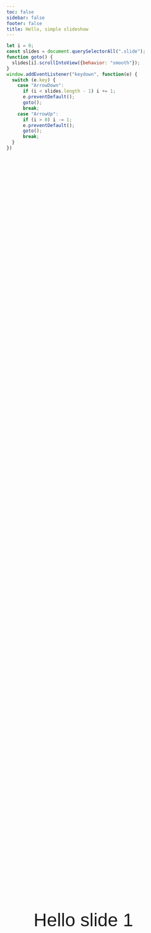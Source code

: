 ```yaml
---
toc: false
sidebar: false
footer: false
title: Hello, simple slideshow
---
```


```js
let i = 0;
const slides = document.querySelectorAll(".slide");
function goto() {
  slides[i].scrollIntoView({behavior: "smooth"});
}
window.addEventListener("keydown", function(e) {
  switch (e.key) {
    case "ArrowDown":
      if (i < slides.length - 1) i += 1;
      e.preventDefault();
      goto();
      break;
    case "ArrowUp":
      if (i > 0) i -= 1;
      e.preventDefault();
      goto();
      break;
  }
})
```

<div class="slide">
    Hello slide 1
</div>

<div class="slide">
    Hello slide 2
</div>

<div class="slide">
    Hello slide 3
</div>


<style>
* {
    box-sizing: border-box;
}
#observablehq-center,
#observablehq-main {
    margin: 0;
}
html, body, main {
    width: 100%;
    height: 100%;
    overflow: hidden;
}
.slide {
    height: 100vh;
    font-family: sans-serif;
    padding: 3vw;
    display: flex;
    align-items: center;
    justify-content: center;
    font-size: 5vw;
}
</style>
